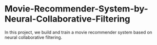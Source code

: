 # Movie-Recommender-System-by-Neural-Collaborative-Filtering
In this project, we build and train a movie recommender system based on neural collaborative filtering.
